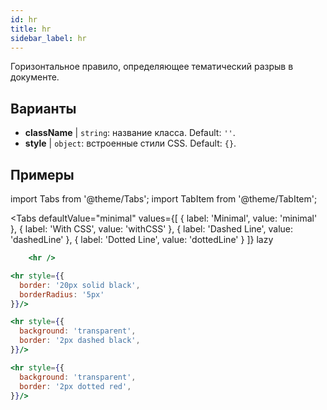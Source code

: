 ```yaml
---
id: hr
title: hr
sidebar_label: hr
---
```


Горизонтальное правило, определяющее тематический разрыв в документе.

## Варианты

* __className__ | `string`: название класса. Default: `''`.
* __style__ | `object`: встроенные стили CSS. Default: `{}`.


## Примеры

import Tabs from '@theme/Tabs';
import TabItem from '@theme/TabItem';

<Tabs
    defaultValue="minimal"
    values={[
        { label: 'Minimal', value: 'minimal' },
        { label: 'With CSS', value: 'withCSS' },
        { label: 'Dashed Line', value: 'dashedLine' },
        { label: 'Dotted Line', value: 'dottedLine' }
    ]}
    lazy
>
<TabItem value="minimal">

```jsx live
    <hr />
```

</TabItem>

<TabItem value="withCSS">

```jsx live
<hr style={{
  border: '20px solid black',
  borderRadius: '5px'
}}/>
```
</TabItem>

<TabItem value="dashedLine">

```jsx live
<hr style={{
  background: 'transparent',
  border: '2px dashed black',
}}/>
```
</TabItem>

<TabItem value="dottedLine">

```jsx live
<hr style={{
  background: 'transparent',
  border: '2px dotted red',
}}/>
```
</TabItem>

</Tabs>
